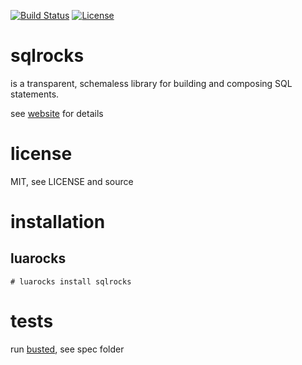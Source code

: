 [![Build Status](https://travis-ci.org/simbiose/sqlrocks.png?branch=master)](https://travis-ci.org/simbiose/sqlrocks)
[![License](http://img.shields.io/badge/License-MIT-brightgreen.svg)](LICENSE)

# sqlrocks

is a transparent, schemaless library for building and composing SQL statements.

see [website](http://rocks.simbio.se/sqlrocks) for details

# license

MIT, see LICENSE and source

# installation

## luarocks

    # luarocks install sqlrocks

# tests

run [busted](https://github.com/Olivine-Labs/busted), see spec folder